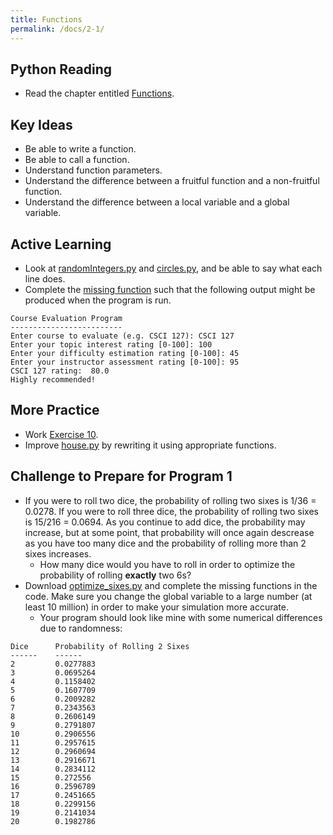 ```yaml
---
title: Functions
permalink: /docs/2-1/
---
```


## Python Reading
- Read the chapter entitled [Functions](https://runestone.academy/ns/books/published/thinkcspy/Functions/functions.html).

## Key Ideas
- Be able to write a function.
- Be able to call a function.
- Understand function parameters.
- Understand the difference between a fruitful function and a non-fruitful function.
- Understand the difference between a local variable and a global variable.

## Active Learning
- Look at [randomIntegers.py](../lessons/code/randomIntegers.py) and [circles.py](../lessons/code/circles.py), and be able to say what each line does.
- Complete the [missing function](../lessons/code/evaluate.py) such that the following output might be produced when the program is run.
```
Course Evaluation Program
-------------------------
Enter course to evaluate (e.g. CSCI 127): CSCI 127
Enter your topic interest rating [0-100]: 100
Enter your difficulty estimation rating [0-100]: 45
Enter your instructor assessment rating [0-100]: 95
CSCI 127 rating:  80.0
Highly recommended!
```

## More Practice
- Work [Exercise 10](https://runestone.academy/ns/books/published/thinkcspy/Functions/Exercises.html).
- Improve [house.py](../lessons/code/house.py) by rewriting it using appropriate functions.

## Challenge to Prepare for Program 1
- If you were to roll two dice, the probability of rolling two sixes is 1/36 = 0.0278. If you were to roll three dice, the probability of rolling two sixes is 15/216 = 0.0694. As you continue to add dice, the probability may increase, but at some point, that probability will once again descrease as you have too many dice and the probability of rolling more than 2 sixes increases.
  - How many dice would you have to roll in order to optimize the probability of rolling **exactly** two 6s?
- Download [optimize_sixes.py](../lessons/code/optimize_sixes.py) and complete the missing functions in the code. Make sure you change the global variable to a large number (at least 10 million) in order to make your simulation more accurate.
  - Your program should look like mine with some numerical differences due to randomness:

```
Dice      Probability of Rolling 2 Sixes
------    ------    
2         0.0277883 
3         0.0695264 
4         0.1158402 
5         0.1607709 
6         0.2009282 
7         0.2343563 
8         0.2606149 
9         0.2791807 
10        0.2906556 
11        0.2957615 
12        0.2960694 
13        0.2916671 
14        0.2834112 
15        0.272556  
16        0.2596789 
17        0.2451665 
18        0.2299156 
19        0.2141034 
20        0.1982786 
```